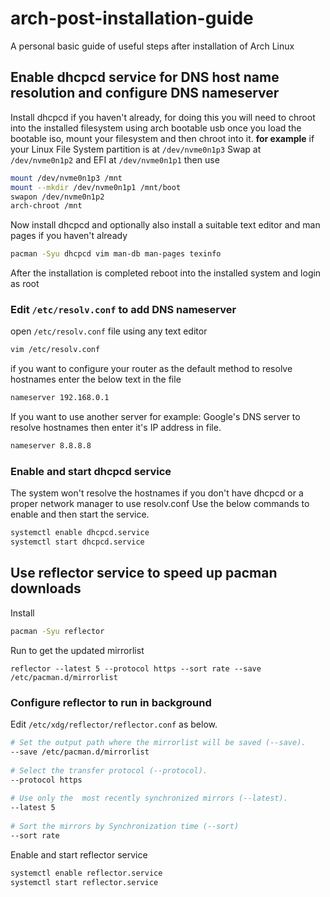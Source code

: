 # arch-post-installation-guide
A personal basic guide of useful steps after installation of Arch Linux

## Enable dhcpcd service for DNS host name resolution and configure DNS nameserver
Install dhcpcd if you haven't already, for doing this you will need to chroot into the installed filesystem using arch bootable usb
once you load the bootable iso, mount your filesystem and then chroot into it.
**for example** 
if your Linux File System partition is at `/dev/nvme0n1p3` 
Swap at `/dev/nvme0n1p2` and
EFI at `/dev/nvme0n1p1`
then use 
```bash
mount /dev/nvme0n1p3 /mnt
mount --mkdir /dev/nvme0n1p1 /mnt/boot
swapon /dev/nvme0n1p2
arch-chroot /mnt
```
Now install dhcpcd and optionally also install a suitable text editor and man pages if you haven't already
```bash
pacman -Syu dhcpcd vim man-db man-pages texinfo
```
After  the installation is completed reboot into the installed system and login as root

### Edit `/etc/resolv.conf` to add DNS nameserver
open `/etc/resolv.conf` file using any text editor
```bash
vim /etc/resolv.conf
```
if you want to configure your router as the default method to resolve hostnames enter the below text in the file
```bash
nameserver 192.168.0.1
```
If you want to use another server for example: Google's DNS server to resolve hostnames then enter it's IP address in file.
```bash
nameserver 8.8.8.8
```

### Enable and start dhcpcd service
The system won't resolve the hostnames if you don't have dhcpcd or a proper network manager to use resolv.conf
Use the below commands to enable and then start the service.
```bash
systemctl enable dhcpcd.service
systemctl start dhcpcd.service
```

## Use reflector service to speed up pacman downloads
Install 
```bash
pacman -Syu reflector
```
Run to get the updated mirrorlist
```
reflector --latest 5 --protocol https --sort rate --save /etc/pacman.d/mirrorlist 
```
### Configure reflector to run in background
Edit `/etc/xdg/reflector/reflector.conf` as below.
```bash
# Set the output path where the mirrorlist will be saved (--save).  
--save /etc/pacman.d/mirrorlist  
  
# Select the transfer protocol (--protocol).  
--protocol https  
    
# Use only the  most recently synchronized mirrors (--latest).  
--latest 5  
  
# Sort the mirrors by Synchronization time (--sort)
--sort rate
```
Enable and start reflector service
```bash
systemctl enable reflector.service
systemctl start reflector.service
```